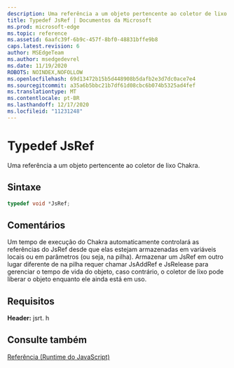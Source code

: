 ```yaml
---
description: Uma referência a um objeto pertencente ao coletor de lixo Chakra.
title: Typedef JsRef | Documentos da Microsoft
ms.prod: microsoft-edge
ms.topic: reference
ms.assetid: 6aafc39f-6b9c-457f-8bf0-48831bffe9b8
caps.latest.revision: 6
author: MSEdgeTeam
ms.author: msedgedevrel
ms.date: 11/19/2020
ROBOTS: NOINDEX,NOFOLLOW
ms.openlocfilehash: 69d13472b15b5d448908b5dafb2e3d7dc0ace7e4
ms.sourcegitcommit: a35a6b5bbc21b7df61d08cbc6b074b5325ad4fef
ms.translationtype: MT
ms.contentlocale: pt-BR
ms.lasthandoff: 12/17/2020
ms.locfileid: "11231248"
---
```

# Typedef JsRef

Uma referência a um objeto pertencente ao coletor de lixo Chakra.  
  
## Sintaxe  
  
```cpp  
typedef void *JsRef;  
```  
  
## Comentários  
 Um tempo de execução do Chakra automaticamente controlará as referências do JsRef desde que elas estejam armazenadas em variáveis locais ou em parâmetros (ou seja, na pilha). Armazenar um JsRef em outro lugar diferente de na pilha requer chamar JsAddRef e JsRelease para gerenciar o tempo de vida do objeto, caso contrário, o coletor de lixo pode liberar o objeto enquanto ele ainda está em uso.  
  
## Requisitos  
 **Header:** jsrt. h  
  
## Consulte também  
 [Referência (Runtime do JavaScript)](../chakra-hosting/reference-javascript-runtime.md)
